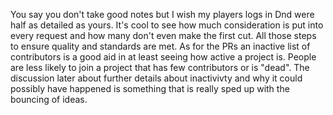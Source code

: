 You say you don't take good notes but I wish my players logs in Dnd were half as detailed as yours. It's cool to see how much consideration is put into
every request and how many don't even make the first cut. All those steps to ensure quality and standards are met. As for the PRs an inactive list
of contributors is a good aid in at least seeing how active a project is. People are less likely to join a project that has few contributors 
or is "dead". The discussion later about further details about inactivivty and why it could possibly have happened is something that is really sped up
with the bouncing of ideas. 
